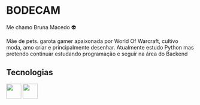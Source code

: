 # BODECAM

Me chamo Bruna Macedo 👽️

Mãe de pets. garota gamer apaixonada por World Of Warcraft, cultivo moda, amo criar e principalmente desenhar.
Atualmente estudo Python mas pretendo continuar estudando programação e seguir na área do Backend


## Tecnologias

<img src="https://cdn.jsdelivr.net/gh/devicons/devicon/icons/git/git-original.svg" width="40" />
<img src="https://cdn.jsdelivr.net/gh/devicons/devicon/icons/python/python-original.svg" width="40"/>
